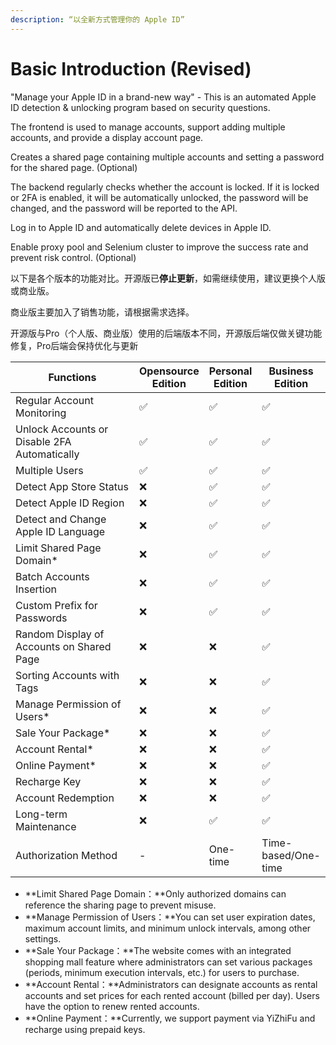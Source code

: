 ```yaml
---
description: “以全新方式管理你的 Apple ID”
---
```


# Basic Introduction (Revised)

"Manage your Apple ID in a brand-new way" - This is an automated Apple ID detection & unlocking program based on security questions.

The frontend is used to manage accounts, support adding multiple accounts, and provide a display account page.

Creates a shared page containing multiple accounts and setting a password for the shared page. (Optional)

The backend regularly checks whether the account is locked. If it is locked or 2FA is enabled, it will be automatically unlocked, the password will be changed, and the password will be reported to the API.

Log in to Apple ID and automatically delete devices in Apple ID.

Enable proxy pool and Selenium cluster to improve the success rate and prevent risk control. (Optional)



以下是各个版本的功能对比。开源版已**停止更新**，如需继续使用，建议更换个人版或商业版。

商业版主要加入了销售功能，请根据需求选择。

开源版与Pro（个人版、商业版）使用的后端版本不同，开源版后端仅做关键功能修复，Pro后端会保持优化与更新

<table><thead><tr><th width="258">Functions</th><th>Opensource Edition</th><th>Personal Edition</th><th>Business Edition</th></thead><tbody><tr><td>Regular Account Monitoring</td><td>✅</td><td>✅</td><td>✅</td></tr><tr><td>Unlock Accounts or Disable 2FA Automatically</td><td>✅</td><td>✅</td><td>✅</td></tr><tr><td>Multiple Users</td><td>✅</td><td>✅</td><td>✅</td></tr><tr><td>Detect App Store Status</td><td>❌</td><td>✅</td><td>✅</td></tr><tr><td>Detect Apple ID Region</td><td>❌</td><td>✅</td><td>✅</td></tr><tr><td>Detect and Change  Apple ID Language</td><td>❌</td><td>✅</td><td>✅</td></tr><tr><td>Limit Shared Page Domain*</td><td>❌</td><td>✅</td><td>✅</td></tr><tr><td>Batch Accounts Insertion</td><td>❌</td><td>✅</td><td>✅</td></tr><tr><td>Custom Prefix for Passwords</td><td>❌</td><td>✅</td><td>✅</td></tr><tr><td>Random Display of Accounts on Shared Page</td><td>❌</td><td>❌</td><td>✅</td></tr><tr><td>Sorting Accounts with Tags</td><td>❌</td><td>❌</td><td>✅</td></tr><tr><td>Manage Permission of Users*</td><td>❌</td><td>❌</td><td>✅</td></tr><tr><td>Sale Your Package*</td><td>❌</td><td>❌</td><td>✅</td></tr><tr><td>Account Rental*</td><td>❌</td><td>❌</td><td>✅</td></tr><tr><td>Online Payment*</td><td>❌</td><td>❌</td><td>✅</td></tr><tr><td>Recharge Key</td><td>❌</td><td>❌</td><td>✅</td></tr><tr><td>Account Redemption</td><td>❌</td><td>❌</td><td>✅</td></tr><tr><td>Long-term Maintenance</td><td>❌</td><td>✅</td><td>✅</td></tr><tr><td>Authorization Method</td><td>-</td><td>One-time</td><td>Time-based/One-time</td></tr></tbody></table>

* **Limit Shared Page Domain：**Only authorized domains can reference the sharing page to prevent misuse.
* **Manage Permission of Users：**You can set user expiration dates, maximum account limits, and minimum unlock intervals, among other settings.
* **Sale Your Package：**The website comes with an integrated shopping mall feature where administrators can set various packages (periods, minimum execution intervals, etc.) for users to purchase.
* **Account Rental：**Administrators can designate accounts as rental accounts and set prices for each rented account (billed per day). Users have the option to renew rented accounts.
* **Online Payment：**Currently, we support payment via YiZhiFu and recharge using prepaid keys.
